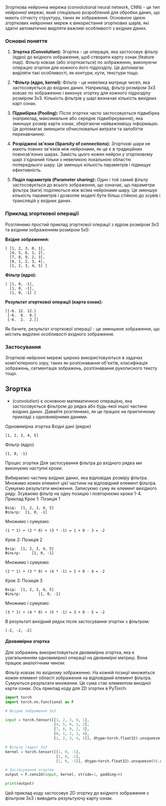 Згорткова нейронна мережа (convolutional neural network, CNN) - це тип нейронної мережі, який спеціально розроблений для обробки даних, що мають сітчасту структуру, таких як зображення.
Основною ідеєю згорткових нейронних мереж є використання згорткових шарів, які здатні автоматично виділяти важливі особливості з вхідних даних.

### Основні поняття

1. **Згортка (Convolution):**
Згортка - це операція, яка застосовує фільтр (ядро) до вхідного зображення, щоб створити карту ознак (feature map).
Фільтр ковзає (або згорткається) по зображенню, виконуючи операцію згортки для кожного його підрозділу.
Це допомагає виділяти такі особливості, як контури, кути, текстури тощо.

2. ***Фільтр (ядро, kernel):**
Фільтр - це невелика матриця чисел, яка застосовується до вхідних даних.
Наприклад, фільтр розміром 3x3 ковзає по зображенню і виконує згортку для кожного підрозділу розміром 3x3.
Кількість фільтрів у шарі визначає кількість вихідних карт ознак.

3. **Підвибірка (Pooling):**
Після згортки часто застосовується підвибірка (наприклад, максимальне або середнє підвибіркування), яка зменшує розмір карти ознак, зберігаючи найважливішу інформацію.
Це допомагає зменшити обчислювальні витрати та запобігти перенавчанню.

4. **Розріджені зв'язки (Sparsity of connections):**
Згорткові шари не мають повних зв'язків між нейронами, як це є в традиційних повнозв'язних шарах.
Замість цього кожен нейрон у згортковому шарі з'єднаний тільки з невеликою локальною областю попереднього шару.
Це зменшує кількість параметрів і підвищує ефективність.

5. **Поділ параметрів (Parameter sharing):**
Один і той самий фільтр застосовується до всього зображення, що означає, що параметри фільтра (ваги) поділяються між всіма нейронами шару.
Це зменшує кількість параметрів і дозволяє моделі бути більш стійкою до зсувів і трансляцій у вхідних даних.

### Приклад згорткової операції
Розглянемо простий приклад згорткової операції з ядром розміром 3x3 та вхідним зображенням розміром 5x5:

**Вхідне зображення:**

```
[ [1, 2, 3, 0, 1],
  [4, 5, 6, 1, 2],
  [7, 8, 9, 2, 3],
  [0, 1, 2, 3, 4],
  [1, 2, 3, 4, 5] ]
```


**Фільтр (ядро):**

```
[ [1, 0, -1],
  [1, 0, -1],
  [1, 0, -1] ]
```

**Результат згорткової операції (карта ознак):**

```
[[-6. 12. 12.]
 [-6.  8.  8.]
 [-6.  2.  2.]]
```

Як бачите, результат згорткової операції - це зменшене зображення, що містить виділені особливості вхідного зображення.

### Застосування

Згорткові нейронні мережі широко використовуються в задачах комп'ютерного зору,
таких як розпізнавання об'єктів, класифікація зображень, сегментація зображень, розпізнавання рукописного тексту тощо.

## Згортка 

- (convolution) є основною математичною операцією, яка застосовується фільтром до рядка або будь-якої іншої частини вхідних даних. Давайте розглянемо, як це працює на практичному прикладі з одновимірними даними.

Одновимірна згортка
Вхідні дані (рядок)
```
[1, 2, 3, 4, 5]
```
Фільтр (ядро)

```
[1, 0, -1]
```

Процес згортки
Для застосування фільтра до вхідного рядка ми виконуємо наступні кроки:

Вибираємо частину вхідних даних, яка відповідає розміру фільтра.
Множимо кожен елемент цієї частини на відповідний елемент фільтра.
Сумуємо результати множення.
Записуємо суму як елемент вихідного ряду.
Зсуваємо фільтр на одну позицію і повторюємо кроки 1-4.
Приклад
Крок 1: Позиція 1

```
Вхід:  [1, 2, 3, 4, 5]
Фільтр:  [1, 0, -1]
```
Множимо і сумуємо:

```
(1 * 1) + (2 * 0) + (3 * -1) = 1 + 0 - 3 = -2
```

Крок 2: Позиція 2
```
Вхід:  [1, 2, 3, 4, 5]
Фільтр:     [1, 0, -1]
```
Множимо і сумуємо:

```
(2 * 1) + (3 * 0) + (4 * -1) = 2 + 0 - 4 = -2
```

Крок 3: Позиція 3
```
Вхід:  [1, 2, 3, 4, 5]
Фільтр:        [1, 0, -1]
```
Множимо і сумуємо:

```
(3 * 1) + (4 * 0) + (5 * -1) = 3 + 0 - 5 = -2
```
В результаті вихідний рядок після застосування згортки з фільтром:

```
[-2, -2, -2]
```



#### Двовимірна згортка
Для зображень використовується двовимірна згортка, яка є узагальненням одновимірної операції на двовимірні матриці. Вона працює аналогічним чином:

Фільтр ковзає по вхідному зображенню.
На кожній позиції множиться кожен елемент області зображення на відповідний елемент фільтра.
Сумуються результати множення.
Ця сума стає елементом вихідної карти ознак.
Ось приклад коду для 2D згортки в PyTorch:

```python
import torch
import torch.nn.functional as F

# Вхідне зображення 5x5

input = torch.tensor([[1, 2, 3, 0, 1],
                      [4, 5, 6, 1, 2],
                      [7, 8, 9, 2, 3],
                      [0, 1, 2, 3, 4],
                      [1, 2, 3, 4, 5]], dtype=torch.float32).unsqueeze(0).unsqueeze(0)

# Фільтр (ядро) 3x3
kernel = torch.tensor([[1, 0, -1],
                       [1, 0, -1],
                       [1, 0, -1]], dtype=torch.float32).unsqueeze(0).unsqueeze(0)

# Застосування згортки
output = F.conv2d(input, kernel, stride=1, padding=0)

print(output)
```

Цей приклад коду застосовує 2D згортку до вхідного зображення з фільтром 3x3 і виводить результуючу карту ознак.

